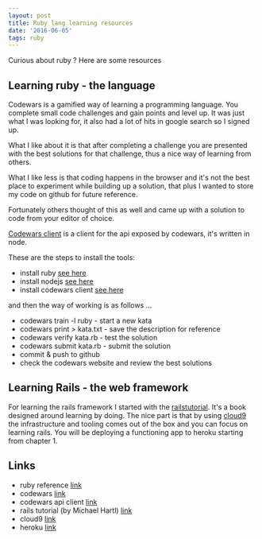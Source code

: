 ```yaml
---
layout: post
title: Ruby lang learning resources
date: '2016-06-05'
tags: ruby
---
```


Curious about ruby ? Here are some resources

## Learning ruby - the language

Codewars is a gamified way of learning a programming language. You complete small code challenges and gain points and level up. It was just what I was looking for, it also had a lot of hits in google search so I signed up.

What I like about it is that after completing a challenge you are presented with the best solutions for that challenge, thus a nice way of learning from others.

What I like less is that coding happens in the browser and it's not the best place to experiment while building up a solution, that plus I wanted to store my code on github for future reference.

Fortunately others thought of this as well and came up with a solution to code from your editor of choice.

[Codewars client](https://github.com/shime/codewars) is a client for the api exposed by codewars, it's written in node.

These are the steps to install the tools:

 - install ruby [see here](https://gorails.com/setup/ubuntu/14.04)
 - install nodejs [see here](https://www.digitalocean.com/community/tutorials/how-to-install-node-js-on-an-ubuntu-14-04-server)
 - install codewars client [see here](https://github.com/shime/codewars)


and then the way of working is as follows ...

 - codewars train -l ruby  - start a new kata
 - codewars print > kata.txt - save the description for reference
 - codewars verify kata.rb - test the solution
 - codewars submit kata.rb - submit the solution
 - commit & push to github
 - check the codewars website and review the best solutions

## Learning Rails - the web framework

For learning the rails framework I started with the [railstutorial](https://www.railstutorial.org/book). It's a book designed around learning by doing. The nice part is that by using [cloud9](https://c9.io) the infrastructure and tooling comes out of the box and you can focus on learning rails. You will be deploying a functioning app to heroku starting from chapter 1.

## Links

- ruby reference [link](http://ruby-doc.org/core-2.3.1/)
- codewars [link](http://www.codewars.com/)
- codewars api client [link](https://github.com/shime/codewars)
- rails tutorial (by Michael Hartl) [link](https://www.railstutorial.org/book)
- cloud9 [link](https://c9.io)
- heroku [link](https://www.heroku.com)
